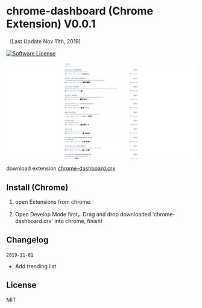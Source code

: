 chrome-dashboard (Chrome Extension) V0.0.1
==========
（Last Update Nov 11th, 2019)

[![Software License](https://img.shields.io/badge/license-MIT-brightgreen.svg)](LICENSE)

![imgur](public/img/home.jpg)

download extension [chrome-dashboard.crx](https://github.com/whyour/chrome-dashboard/blob/master/chrome-dashboard.crx)

Install (Chrome)
----
1. open Extensions from chrome.

2. Open Develop Mode first，Drag and drop downloaded 'chrome-dashboard.crx' into chrome, finish!

Changelog
-------
`2019-11-01`
* Add trending list

License
--------
MIT
